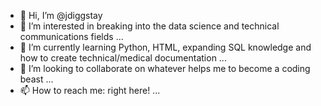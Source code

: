 - 👋 Hi, I’m @jdiggstay
- 👀 I’m interested in breaking into the data science and technical communications fields ...
- 🌱 I’m currently learning Python, HTML, expanding SQL knowledge and how to create technical/medical documentation ...
- 💞️ I’m looking to collaborate on whatever helps me to become a coding beast ...
- 📫 How to reach me: right here! ...

<!---
jdiggstay/jdiggstay is a ✨ special ✨ repository because its `README.md` (this file) appears on your GitHub profile.
You can click the Preview link to take a look at your changes.
--->
